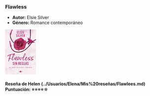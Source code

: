 ### **Flawless**  
- **Autor:** Elsie Silver  
- **Género:** Romance contemporáneo  
<img src="../Imagenes/Flawless.jpg" alt="Flawless" width="100" />

#### Reseña de Helen (../Usuarios/Elena/Mis%20reseñas/Flawlees.md) **Puntuación:** ⭐⭐⭐⭐☆
